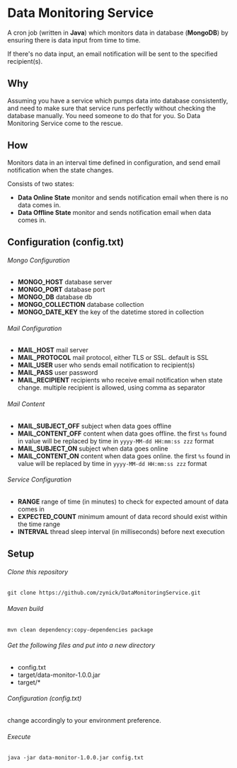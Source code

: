 # Data Monitoring Service

A cron job (written in **Java**) which monitors data in database (**MongoDB**) by ensuring there is data input from time to time.

If there's no data input, an email notification will be sent to the specified recipient(s).

## Why

Assuming you have a service which pumps data into database consistently, and need to make sure that service runs perfectly without checking the database manually. You need someone to do that for you. So Data Monitoring Service come to the rescue.

## How

Monitors data in an interval time defined in configuration, and send email notification when the state changes.

Consists of two states:
 * **Data Online State** monitor and sends notification email when there is no data comes in.
 * **Data Offline State** monitor and sends notification email when data comes in.

## Configuration (config.txt)

###### Mongo Configuration
 * **MONGO_HOST** database server
 * **MONGO_PORT** database port
 * **MONGO_DB** database db
 * **MONGO_COLLECTION** database collection
 * **MONGO_DATE_KEY** the key of the datetime stored in collection

###### Mail Configuration
 * **MAIL_HOST** mail server
 * **MAIL_PROTOCOL** mail protocol, either TLS or SSL. default is SSL
 * **MAIL_USER** user who sends email notification to recipient(s)
 * **MAIL_PASS** user password
 * **MAIL_RECIPIENT** recipients who receive email notification when state change. multiple recipient is allowed, using comma as separator

###### Mail Content
 * **MAIL_SUBJECT_OFF** subject when data goes offline
 * **MAIL_CONTENT_OFF** content when data goes offline. the first `%s` found in value will be replaced by time in `yyyy-MM-dd HH:mm:ss zzz` format
 * **MAIL_SUBJECT_ON** subject when data goes online
 * **MAIL_CONTENT_ON** content when data goes online. the first `%s` found in value will be replaced by time in `yyyy-MM-dd HH:mm:ss zzz` format

###### Service Configuration
 * **RANGE** range of time (in minutes) to check for expected amount of data comes in
 * **EXPECTED_COUNT** minimum amount of data record should exist within the time range
 * **INTERVAL** thread sleep interval (in milliseconds) before next execution

## Setup

###### Clone this repository
```
git clone https://github.com/zynick/DataMonitoringService.git
```

###### Maven build
```
mvn clean dependency:copy-dependencies package
```

###### Get the following files and put into a new directory
* config.txt
* target/data-monitor-1.0.0.jar
* target/*

###### Configuration (config.txt)
change accordingly to your environment preference.

###### Execute
```
java -jar data-monitor-1.0.0.jar config.txt
```
